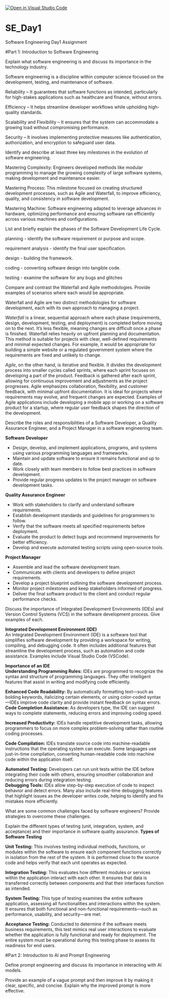[![Open in Visual Studio Code](https://classroom.github.com/assets/open-in-vscode-2e0aaae1b6195c2367325f4f02e2d04e9abb55f0b24a779b69b11b9e10269abc.svg)](https://classroom.github.com/online_ide?assignment_repo_id=18576162&assignment_repo_type=AssignmentRepo)
# SE_Day1
Software Engineering Day1 Assignment

#Part 1: Introduction to Software Engineering

Explain what software engineering is and discuss its importance in the technology industry.

Software engineering is a discipline within computer science focused on the development, testing, and maintenance of software.

Reliability – It guarantees that software functions as intended, particularly for high-stakes applications such as healthcare and finance, without errors.

Efficiency – It helps streamline developer workflows while upholding high-quality standards.

Scalability and Flexibility – It ensures that the system can accommodate a growing load without compromising performance.

Security – It involves implementing protective measures like authentication, authorization, and encryption to safeguard user data.

Identify and describe at least three key milestones in the evolution of software engineering.

Mastering Complexity: Engineers developed methods like modular programming to manage the growing complexity of large software systems, making development and maintenance easier.

Mastering Process: This milestone focused on creating structured development processes, such as Agile and Waterfall, to improve efficiency, quality, and consistency in software development.

Mastering Machine: Software engineering adapted to leverage advances in hardware, optimizing performance and ensuring software ran efficiently across various machines and configurations.

List and briefly explain the phases of the Software Development Life Cycle.

planning - identify the software requirement or purpose and scope.

 requirement analysis - identify the final user specification.

design - building the framework.

coding - converting software design into tangible code.

testing - examine the software for any bugs and glitches


Compare and contrast the Waterfall and Agile methodologies. Provide examples of scenarios where each would be appropriate.

Waterfall and Agile are two distinct methodologies for software development, each with its own approach to managing a project.

*Waterfall* is a linear, sequential approach where each phase (requirements, design, development, testing, and deployment) is completed before moving on to the next. It’s less flexible, meaning changes are difficult once a phase is finished. Waterfall relies heavily on upfront planning and documentation. This method is suitable for projects with clear, well-defined requirements and minimal expected changes. For example, it would be appropriate for building a simple website or a regulated government system where the requirements are fixed and unlikely to change.

*Agile*, on the other hand, is iterative and flexible. It divides the development process into smaller cycles called sprints, where each sprint focuses on developing a part of the product. Feedback is gathered after each sprint, allowing for continuous improvement and adjustments as the project progresses. Agile emphasizes collaboration, flexibility, and customer feedback, with minimal upfront documentation. It is ideal for projects where requirements may evolve, and frequent changes are expected. Examples of Agile applications include developing a mobile app or working on a software product for a startup, where regular user feedback shapes the direction of the development.

Describe the roles and responsibilities of a Software Developer, a Quality Assurance Engineer, and a Project Manager in a software engineering team.

**Software Developer**  
- Design, develop, and implement applications, programs, and systems using various programming languages and frameworks.  
- Maintain and update software to ensure it remains functional and up to date.  
- Work closely with team members to follow best practices in software development.  
- Provide regular progress updates to the project manager on software development tasks.  

**Quality Assurance Engineer**  
- Work with stakeholders to clarify and understand software requirements.  
- Establish development standards and guidelines for programmers to follow.  
- Verify that the software meets all specified requirements before deployment.  
- Evaluate the product to detect bugs and recommend improvements for better efficiency.  
- Develop and execute automated testing scripts using open-source tools.  

**Project Manager**  
- Assemble and lead the software development team.  
- Communicate with clients and developers to define project requirements.  
- Develop a project blueprint outlining the software development process.  
- Monitor project milestones and keep stakeholders informed of progress.  
- Deliver the final software product to the client and conduct regular performance checks.


Discuss the importance of Integrated Development Environments (IDEs) and Version Control Systems (VCS) in the software development process. Give examples of each.

**Integrated Development Environment (IDE)**  
An Integrated Development Environment (IDE) is a software tool that simplifies software development by providing a workspace for writing, compiling, and debugging code. It often includes additional features that streamline the development process, such as automation and code assistance. Examples include Visual Studio Code (VSCode).  

**Importance of an IDE**  
**Understanding Programming Rules:** IDEs are programmed to recognize the syntax and structure of programming languages. They offer intelligent features that assist in writing and modifying code efficiently.  

**Enhanced Code Readability:** By automatically formatting text—such as bolding keywords, italicizing certain elements, or using color-coded syntax—IDEs improve code clarity and provide instant feedback on syntax errors.  
**Code Completion Assistance:** As developers type, the IDE can suggest ways to complete statements, reducing errors and improving coding speed.  

**Increased Productivity:** IDEs handle repetitive development tasks, allowing programmers to focus on more complex problem-solving rather than routine coding processes.  

**Code Compilation:** IDEs translate source code into machine-readable instructions that the operating system can execute. Some languages use just-in-time compilation, converting human-readable code into machine code within the application itself.  

**Automated Testing:** Developers can run unit tests within the IDE before integrating their code with others, ensuring smoother collaboration and reducing errors during integration testing.  
**Debugging Tools:** IDEs allow step-by-step execution of code to inspect behavior and detect errors. Many also include real-time debugging features that highlight issues as the developer writes code, helping to identify and fix mistakes more efficiently.


What are some common challenges faced by software engineers? Provide strategies to overcome these challenges.


Explain the different types of testing (unit, integration, system, and acceptance) and their importance in software quality assurance.
**Types of Software Testing**  

**Unit Testing:** This involves testing individual methods, functions, or modules within the software to ensure each component functions correctly in isolation from the rest of the system. It is performed close to the source code and helps verify that each unit operates as expected.  

**Integration Testing:** This evaluates how different modules or services within the application interact with each other. It ensures that data is transferred correctly between components and that their interfaces function as intended.  

**System Testing:** This type of testing examines the entire software application, assessing all functionalities and interactions within the system. It ensures that both functional and non-functional requirements—such as performance, usability, and security—are met.  

**Acceptance Testing:** Conducted to determine if the software meets business requirements, this test mimics real user interactions to evaluate whether the application is fully functional and ready for deployment. The entire system must be operational during this testing phase to assess its readiness for end users.


#Part 2: Introduction to AI and Prompt Engineering


Define prompt engineering and discuss its importance in interacting with AI models.


Provide an example of a vague prompt and then improve it by making it clear, specific, and concise. Explain why the improved prompt is more effective.
